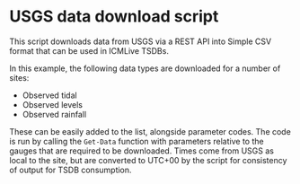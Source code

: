 # USGS data download script
This script downloads data from USGS via a REST API into Simple CSV format that can be used in ICMLive TSDBs.

In this example, the following data types are downloaded for a number of sites:
* Observed tidal
* Observed levels
* Observed rainfall

These can be easily added to the list, alongside parameter codes.
The code is run by calling the `Get-Data` function with parameters relative to the gauges that are required to be downloaded.
Times come from USGS as local to the site, but are converted to UTC+00 by the script for consistency of output for TSDB consumption.